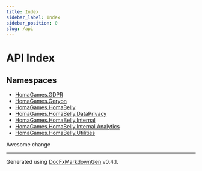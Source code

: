 ```yaml
---
title: Index
sidebar_label: Index
sidebar_position: 0
slug: /api
---
```

# API Index
## Namespaces
* [HomaGames.GDPR](./HomaGames.GDPR/HomaGames.GDPR.md)
* [HomaGames.Geryon](./HomaGames.Geryon/HomaGames.Geryon.md)
* [HomaGames.HomaBelly](./HomaGames.HomaBelly/HomaGames.HomaBelly.md)
* [HomaGames.HomaBelly.DataPrivacy](./HomaGames.HomaBelly.DataPrivacy/HomaGames.HomaBelly.DataPrivacy.md)
* [HomaGames.HomaBelly.Internal](./HomaGames.HomaBelly.Internal/HomaGames.HomaBelly.Internal.md)
* [HomaGames.HomaBelly.Internal.Analytics](./HomaGames.HomaBelly.Internal.Analytics/HomaGames.HomaBelly.Internal.Analytics.md)
* [HomaGames.HomaBelly.Utilities](./HomaGames.HomaBelly.Utilities/HomaGames.HomaBelly.Utilities.md)

Awesome change

---
Generated using [DocFxMarkdownGen](https://github.com/Jan0660/DocFxMarkdownGen) v0.4.1.
